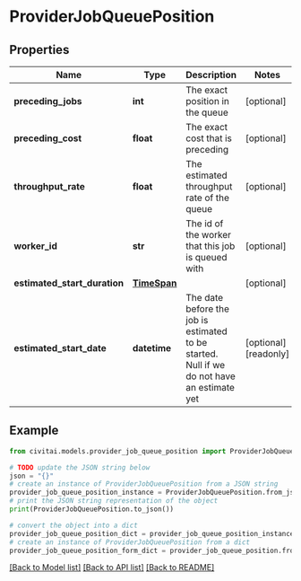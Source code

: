# ProviderJobQueuePosition


## Properties

Name | Type | Description | Notes
------------ | ------------- | ------------- | -------------
**preceding_jobs** | **int** | The exact position in the queue | [optional] 
**preceding_cost** | **float** | The exact cost that is preceding | [optional] 
**throughput_rate** | **float** | The estimated throughput rate of the queue | [optional] 
**worker_id** | **str** | The id of the worker that this job is queued with | [optional] 
**estimated_start_duration** | [**TimeSpan**](TimeSpan.md) |  | [optional] 
**estimated_start_date** | **datetime** | The date before the job is estimated to be started. Null if we do not have an estimate yet | [optional] [readonly] 

## Example

```python
from civitai.models.provider_job_queue_position import ProviderJobQueuePosition

# TODO update the JSON string below
json = "{}"
# create an instance of ProviderJobQueuePosition from a JSON string
provider_job_queue_position_instance = ProviderJobQueuePosition.from_json(json)
# print the JSON string representation of the object
print(ProviderJobQueuePosition.to_json())

# convert the object into a dict
provider_job_queue_position_dict = provider_job_queue_position_instance.to_dict()
# create an instance of ProviderJobQueuePosition from a dict
provider_job_queue_position_form_dict = provider_job_queue_position.from_dict(provider_job_queue_position_dict)
```
[[Back to Model list]](../README.md#documentation-for-models) [[Back to API list]](../README.md#documentation-for-api-endpoints) [[Back to README]](../README.md)


